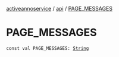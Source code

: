 [activeannoservice](../index.md) / [api](index.md) / [PAGE_MESSAGES](./-p-a-g-e_-m-e-s-s-a-g-e-s.md)

# PAGE_MESSAGES

`const val PAGE_MESSAGES: `[`String`](https://kotlinlang.org/api/latest/jvm/stdlib/kotlin/-string/index.html)